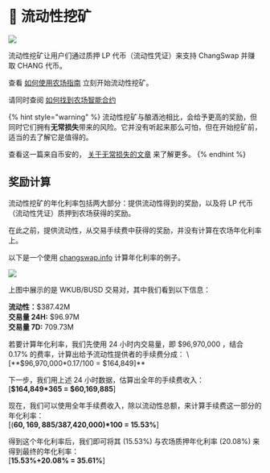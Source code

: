 # 🚜 流动性挖矿

![](https://gblobscdn.gitbook.com/assets%2F-MHREX7DHcljbY5IkjgJ%2F-McQraJG25bEh9ufOHLT%2F-McS-Rk4u3IqogZhr2N2%2Fdocs%20masthead%20%281%29.png?alt=media&token=0124644e-2c34-492d-bd66-2710c4dd8869)

流动性挖矿让用户们通过质押 LP 代币（流动性凭证）来支持 ChangSwap 并赚取 CHANG 代币。

查看 [如何使用农场指南](https://docs.changswap.finance/products/yield-farming/how-to-use-farms) 立刻开始流动性挖矿。

请同时查阅 [如何找到农场智能合约](https://docs.changswap.finance/products/yield-farming)

{% hint style="warning" %}
流动性挖矿与酿酒池相比，会给予更高的奖励，但同时它们拥有**无常损失**带来的风险。它并没有听起来那么可怕，但在开始挖矿前，适当的去了解它是值得的。

查看这一篇来自币安的， [关于无常损失的文章](https://academy.binance.com/en/articles/impermanent-loss-explained) 来了解更多。
{% endhint %}

## 奖励计算

流动性挖矿的年化利率包括两大部分：提供流动性得到的奖励，以及将 LP 代币（流动性凭证）质押到农场获得的奖励。

在此之前，提供流动性，从交易手续费中获得的奖励，并没有计算在农场年化利率上。

以下是一个使用 [changswap.info](https://changswap.info) 计算年化利率的例子。

![](https://lh4.googleusercontent.com/rJswz2qvCNTcODcClHxqlLpanSLsfbGtVw75MMPicBN1iKTKCuEYlPuoFAqskoy24DB9JBmATWb8dk3WmY1_BFDZoS94sWTBZhZrcnG711rC8ltDXPR3gdl8D50eWq_cfiBriKcl)

上图中展示的是 WKUB/BUSD 交易对，其中我们看到以下信息：

**流动性：**$387.42M  
**交易量 24H:** $96.97M  
**交易量 7D:** 709.73M

若要计算年化利率，我们先使用 24 小时内交易量，即 $96,970,000 ，结合 0.17% 的费率，计算出给予流动性提供者的手续费分成：  
\[**$96,970,000\*0.17/100 = $164,849\]**

下一步，我们用上述 24 小时数据，估算出全年的手续费收入：   
\[**$164,849\*365 = $60,169,885**\]

现在，我们可以使用全年手续费收入，除以流动性总额，来计算手续费这一部分的年化利率：  
\[\(**$60,169,885/$387,420,000\)\*100 = 15.53%**\]

得到这个年化利率后，我们即可将其 \(15.53%\) 与农场质押年化利率 \(20.08%\) 来得到最终的年化利率：  
\[**15.53%+20.08% = 35.61%**\]

##  <a id="reward-calculations"></a>


